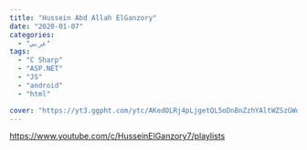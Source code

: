 ```yaml
---
title: "Hussein Abd Allah ElGanzory"
date: "2020-01-07"
categories:
  - "عربي"
tags:
  - "C Sharp"
  - "ASP.NET"
  - "JS"
  - "android"
  - "html"

cover: "https://yt3.ggpht.com/ytc/AKedOLRj4pLjgetQL5oDnBnZzhYAltWZSzGWdNO4Ovj0=s88-c-k-c0x00ffffff-no-rj"
---
```


https://www.youtube.com/c/HusseinElGanzory7/playlists
